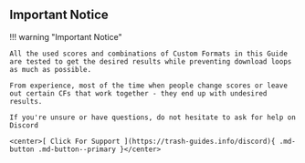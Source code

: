 <!-- markdownlint-disable MD041-->
## Important Notice

!!! warning "Important Notice"

    All the used scores and combinations of Custom Formats in this Guide are tested to get the desired results while preventing download loops as much as possible.

    From experience, most of the time when people change scores or leave out certain CFs that work together - they end up with undesired results.

    If you're unsure or have questions, do not hesitate to ask for help on Discord

    <center>[ Click For Support ](https://trash-guides.info/discord){ .md-button .md-button--primary }</center>
<!-- markdownlint-enable MD041-->
